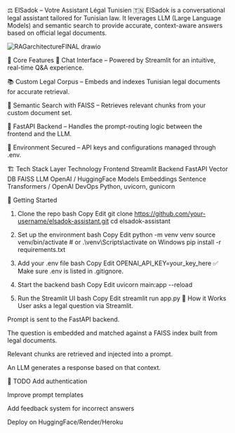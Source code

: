 ⚖️ ElSadok – Votre Assistant Légal Tunisien 🇹🇳
ElSadok is a conversational legal assistant tailored for Tunisian law. It leverages LLM (Large Language Models) and semantic search to provide accurate, context-aware answers based on official legal documents.

![RAGarchitectureFINAL drawio](https://github.com/user-attachments/assets/d6162ed8-7af2-44ef-849c-92dc7078289a)


🧠 Core Features
💬 Chat Interface – Powered by Streamlit for an intuitive, real-time Q&A experience.

📚 Custom Legal Corpus – Embeds and indexes Tunisian legal documents for accurate retrieval.

🔎 Semantic Search with FAISS – Retrieves relevant chunks from your custom document set.

🔁 FastAPI Backend – Handles the prompt-routing logic between the frontend and the LLM.

🔐 Environment Secured – API keys and configurations managed through .env.

🏗️ Tech Stack
Layer	Technology
Frontend	Streamlit
Backend	FastAPI
Vector DB	FAISS
LLM	OpenAI / HuggingFace Models
Embeddings	Sentence Transformers / OpenAI
DevOps	Python, uvicorn, gunicorn

🚀 Getting Started
1. Clone the repo
bash
Copy
Edit
git clone https://github.com/your-username/elsadok-assistant.git
cd elsadok-assistant
2. Set up the environment
bash
Copy
Edit
python -m venv venv
source venv/bin/activate  # or .\venv\Scripts\activate on Windows
pip install -r requirements.txt
3. Add your .env file
bash
Copy
Edit
OPENAI_API_KEY=your_key_here
✅ Make sure .env is listed in .gitignore.

4. Start the backend
bash
Copy
Edit
uvicorn main:app --reload
5. Run the Streamlit UI
bash
Copy
Edit
streamlit run app.py
🧪 How it Works
User asks a legal question via Streamlit.

Prompt is sent to the FastAPI backend.

The question is embedded and matched against a FAISS index built from legal documents.

Relevant chunks are retrieved and injected into a prompt.

An LLM generates a response based on that context.

📌 TODO
 Add authentication

 Improve prompt templates

 Add feedback system for incorrect answers

 Deploy on HuggingFace/Render/Heroku

